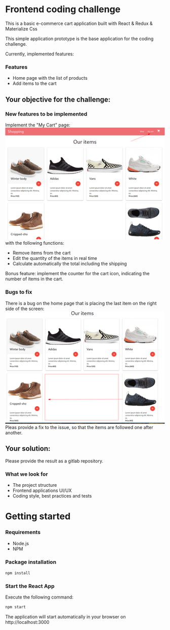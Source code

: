 # Frontend coding challenge

This is a basic e-commerce cart application built with React & Redux & Materialize Css

This simple application prototype is the base application for the coding challenge.

Currently, implemented features:

### Features
* Home page with the list of products
* Add items to the cart

## Your objective for the challenge:

### New features to be implemented
Implement the "My Cart" page:
![](docs/img_1.png)
with the following functions:
* Remove items from the cart
* Edit the quantity of the items in real time
* Calculate automatically the total including the shipping

Bonus feature: implement the counter for the cart icon, indicating the number of items in the cart.

### Bugs to fix
There is a bug on the home page that is placing the last item on the right side of the screen:
![](docs/img.png)
Pleas provide a fix to the issue, so that the items are followed one after another.

## Your solution:
Please provide the result as a gitlab repository.

### What we look for
- The project structure
- Frontend applications UI/UX
- Coding style, best practices and tests

# Getting started
### Requirements

* Node.js
* NPM

### Package installation
```bash
npm install
```
 ### Start the React App
 Execute the following command: 
```bash
npm start
```
The application will start automatically in your browser on http://localhost:3000
